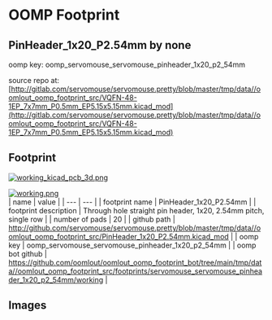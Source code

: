 # OOMP Footprint  
## PinHeader_1x20_P2.54mm  by none  
  
oomp key: oomp_servomouse_servomouse_pinheader_1x20_p2_54mm  
  
source repo at: [http://gitlab.com/servomouse/servomouse.pretty/blob/master/tmp/data//oomlout_oomp_footprint_src/VQFN-48-1EP_7x7mm_P0.5mm_EP5.15x5.15mm.kicad_mod](http://gitlab.com/servomouse/servomouse.pretty/blob/master/tmp/data//oomlout_oomp_footprint_src/VQFN-48-1EP_7x7mm_P0.5mm_EP5.15x5.15mm.kicad_mod)  
## Footprint  
  
[![working_kicad_pcb_3d.png](working_kicad_pcb_3d_600.png)](working_kicad_pcb_3d.png)  
  
[![working.png](working_600.png)](working.png)  
| name | value | 
| --- | --- | 
| footprint name | PinHeader_1x20_P2.54mm | 
| footprint description | Through hole straight pin header, 1x20, 2.54mm pitch, single row | 
| number of pads | 20 | 
| github path | http://github.com/servomouse/servomouse.pretty/blob/master/tmp/data//oomlout_oomp_footprint_src/PinHeader_1x20_P2.54mm.kicad_mod | 
| oomp key | oomp_servomouse_servomouse_pinheader_1x20_p2_54mm | 
| oomp bot github | https://github.com/oomlout/oomlout_oomp_footprint_bot/tree/main/tmp/data//oomlout_oomp_footprint_src/footprints/servomouse_servomouse_pinheader_1x20_p2_54mm/working | 
## Images  
